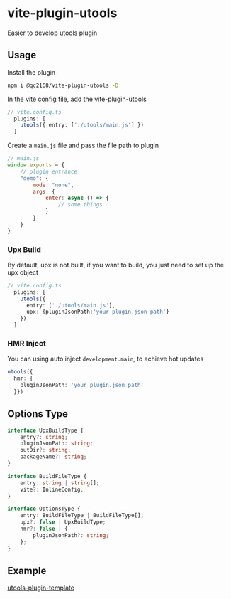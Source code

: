 # vite-plugin-utools

Easier to develop utools plugin

## Usage

Install the plugin

```bash
npm i @qc2168/vite-plugin-utools -D
```

In the vite config file, add the vite-plugin-utools

```typescript
// vite.config.ts
  plugins: [
    utools({ entry: ['./utools/main.js'] })
  ]
```

Create a `main.js` file and pass the file path to plugin

```javascript
// main.js
window.exports = {
    // plugin entrance
    "demo": {
        mode: "none",
        args: {
            enter: async () => {
                // some things
            }
        }
    }
}
```

### Upx Build

By default, upx is not built, if you want to build, you just need to set up the upx object

```typescript
// vite.config.ts
  plugins: [
    utools({
      entry: ['./utools/main.js'],
      upx: {pluginJsonPath:'your plugin.json path'}
    })
  ]
```

### HMR Inject

You can using auto inject `development.main`, to achieve hot updates

```typescript
utools({
  hmr: {
    pluginJsonPath: 'your plugin.json path'
  }})
```

## Options Type

```typescript
interface UpxBuildType {
    entry?: string;
    pluginJsonPath: string;
    outDir?: string;
    packageName?: string;
}

interface BuildFileType {
    entry: string | string[];
    vite?: InlineConfig;
}

interface OptionsType {
    entry: BuildFileType | BuildFileType[];
    upx?: false | UpxBuildType;
    hmr?: false | {
        pluginJsonPath?: string;
    };
}
```

## Example

[utools-plugin-template](https://github.com/QC2168/utools-plugin-template)